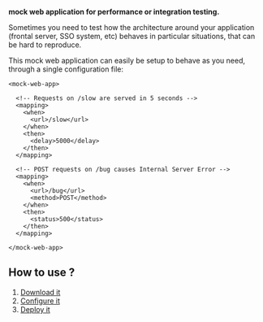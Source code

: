 **mock web application for performance or integration testing.**

Sometimes you need to test how the architecture around your application (frontal server, SSO system, etc)
behaves in particular situations, that can be hard to reproduce.

This mock web application can easily be setup to behave as you need, through a single configuration file:

    <mock-web-app>

      <!-- Requests on /slow are served in 5 seconds -->
      <mapping>
        <when>
          <url>/slow</url>
        </when>
        <then>
          <delay>5000</delay>
        </then>
      </mapping>

      <!-- POST requests on /bug causes Internal Server Error -->
      <mapping>
        <when>
          <url>/bug</url>
          <method>POST</method>
        </when>
        <then>
          <status>500</status>
        </then>
      </mapping>

    </mock-web-app>


How to use ?
------------

1. [Download it](usage/1-download.html)
2. [Configure it](usage/2-configure.html)
3. [Deploy it](usage/3-deploy.html)
